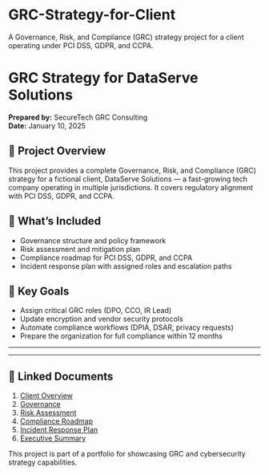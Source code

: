 # GRC-Strategy-for-Client
A Governance, Risk, and Compliance (GRC) strategy project for a client operating under PCI DSS, GDPR, and CCPA.

# GRC Strategy for DataServe Solutions

**Prepared by:** SecureTech GRC Consulting  
**Date:** January 10, 2025

## 🧭 Project Overview

This project provides a complete Governance, Risk, and Compliance (GRC) strategy for a fictional client, DataServe Solutions — a fast-growing tech company operating in multiple jurisdictions. It covers regulatory alignment with PCI DSS, GDPR, and CCPA.

## 📂 What’s Included

- Governance structure and policy framework  
- Risk assessment and mitigation plan  
- Compliance roadmap for PCI DSS, GDPR, and CCPA  
- Incident response plan with assigned roles and escalation paths  

## 📌 Key Goals

- Assign critical GRC roles (DPO, CCO, IR Lead)  
- Update encryption and vendor security protocols  
- Automate compliance workflows (DPIA, DSAR, privacy requests)  
- Prepare the organization for full compliance within 12 months  

---
---

## 📄 Linked Documents

1. [Client Overview](https://www.canva.com/design/DAGYuVZOy9w/3fVKaVXsEfUHjQd1-SAHGA/view?utm_content=DAGYuVZOy9w&utm_campaign=designshare&utm_medium=link&utm_source=editor)
2. [Governance](docs/governance_policies.md)
3. [Risk Assessment](docs/risk_assessment.md)
4. [Compliance Roadmap](docs/compliance_roadmap.md)
5. [Incident Response Plan](docs/incident_response_plan.md)
6. [Executive Summary](docs/executive_summary.md)

This project is part of a portfolio for showcasing GRC and cybersecurity strategy capabilities.

